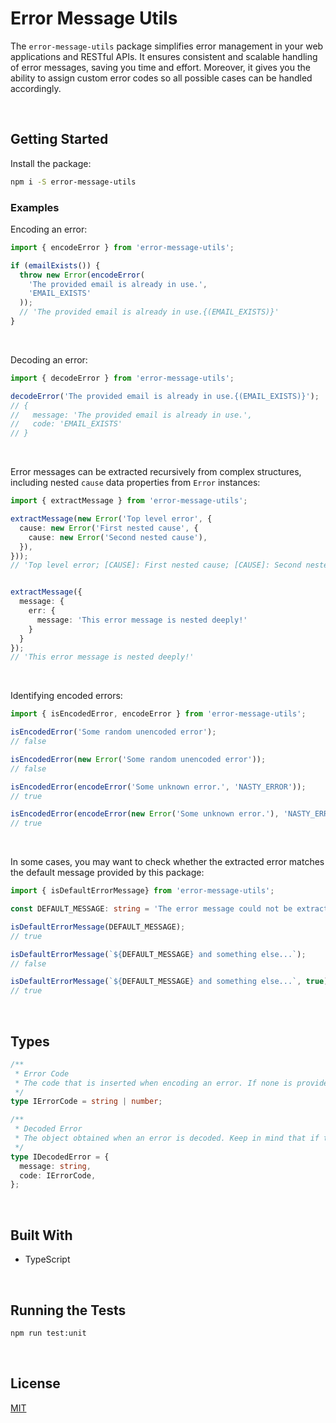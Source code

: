 # Error Message Utils

The `error-message-utils` package simplifies error management in your web applications and RESTful APIs. It ensures consistent and scalable handling of error messages, saving you time and effort.  Moreover, it gives you the ability to assign custom error codes so all possible cases can be handled accordingly.





</br>

## Getting Started

Install the package:
```bash
npm i -S error-message-utils
```

### Examples

Encoding an error:

```typescript
import { encodeError } from 'error-message-utils';

if (emailExists()) {
  throw new Error(encodeError(
    'The provided email is already in use.', 
    'EMAIL_EXISTS'
  ));
  // 'The provided email is already in use.{(EMAIL_EXISTS)}'
}
```


<br/>

Decoding an error:

```typescript
import { decodeError } from 'error-message-utils';

decodeError('The provided email is already in use.{(EMAIL_EXISTS)}');
// {
//   message: 'The provided email is already in use.',
//   code: 'EMAIL_EXISTS'
// }
```


<br/>

Error messages can be extracted recursively from complex structures, including nested `cause` data properties from `Error` instances:

```typescript
import { extractMessage } from 'error-message-utils';

extractMessage(new Error('Top level error', {
  cause: new Error('First nested cause', {
    cause: new Error('Second nested cause'),
  }),
}));
// 'Top level error; [CAUSE]: First nested cause; [CAUSE]: Second nested cause'


extractMessage({ 
  message: { 
    err: { 
      message: 'This error message is nested deeply!'
    } 
  } 
});
// 'This error message is nested deeply!'
```


<br/>

Identifying encoded errors:

```typescript
import { isEncodedError, encodeError } from 'error-message-utils';

isEncodedError('Some random unencoded error');
// false

isEncodedError(new Error('Some random unencoded error'));
// false

isEncodedError(encodeError('Some unknown error.', 'NASTY_ERROR'));
// true

isEncodedError(encodeError(new Error('Some unknown error.'), 'NASTY_ERROR'));
// true
```


<br/>

In some cases, you may want to check whether the extracted error matches the default message provided by this package:

```typescript
import { isDefaultErrorMessage} from 'error-message-utils';

const DEFAULT_MESSAGE: string = 'The error message could not be extracted, check the logs for more information.';

isDefaultErrorMessage(DEFAULT_MESSAGE);
// true

isDefaultErrorMessage(`${DEFAULT_MESSAGE} and something else...`);
// false

isDefaultErrorMessage(`${DEFAULT_MESSAGE} and something else...`, true);
// true
```




<br/>

## Types

```typescript
/**
 * Error Code
 * The code that is inserted when encoding an error. If none is provided or none can be extracted, it defaults to -1.
 */
type IErrorCode = string | number;

/**
 * Decoded Error
 * The object obtained when an error is decoded. Keep in mind that if the error message or the code cannot be extracted for any reason, the default values will be set instead.
 */
type IDecodedError = {
  message: string,
  code: IErrorCode,
};
```



<br/>

## Built With

- TypeScript




<br/>

## Running the Tests

```bash
npm run test:unit
```





<br/>

## License

[MIT](https://choosealicense.com/licenses/mit/)
